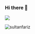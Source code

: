 ### Hi there 👋

![](https://komarev.com/ghpvc/?username=sultanfariz&color=blue)

<p><img align="left" src="https://github-readme-stats.vercel.app/api/top-langs?username=sultanfariz&show_icons=true&locale=en&layout=compact" alt="sultanfariz" />

<!--
**sultanfariz/sultanfariz** is a ✨ _special_ ✨ repository because its `README.md` (this file) appears on your GitHub profile.

Here are some ideas to get you started:

- 🔭 I’m currently working on ...
- 🌱 I’m currently learning ...
- 👯 I’m looking to collaborate on ...
- 🤔 I’m looking for help with ...
- 💬 Ask me about ...
- 📫 How to reach me: ...
- 😄 Pronouns: ...
- ⚡ Fun fact: ...
-->


<!-- <img align="left" alt="sultanfariz's Github Stats" src="https://github-readme-stats.vercel.app/api?username=sultanfariz&show_icons=true&hide_border=true" /> -->
